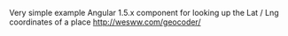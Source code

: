Very simple example Angular 1.5.x component for looking up the Lat / Lng coordinates of a place
http://wesww.com/geocoder/
